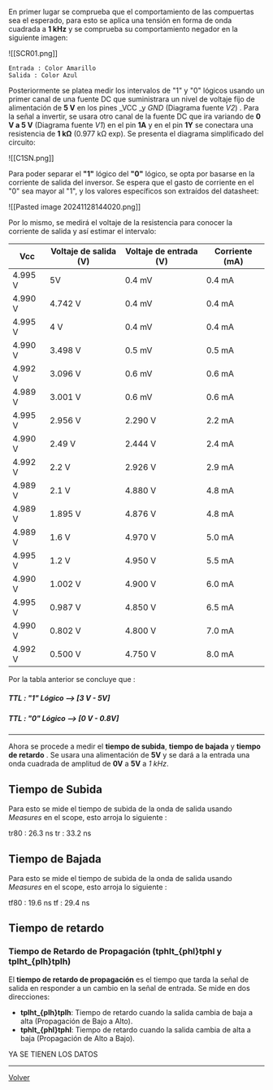 En primer lugar se comprueba que el comportamiento de las compuertas sea el esperado, para esto se aplica una tensión en forma de onda cuadrada a **1 kHz** y se comprueba su comportamiento negador en la siguiente imagen:

![[SCR01.png]]

	Entrada : Color Amarillo
	Salida : Color Azul

Posteriormente se platea medir los intervalos de "1" y "0" lógicos usando un primer canal de una fuente DC que suministrara un nivel de voltaje fijo de alimentación de **5 V** en los pines _VCC _y _GND_ (Diagrama fuente *V2*) .  Para la señal a invertir, se usara otro canal de la fuente DC que ira variando de **0 V a 5 V**  (Diagrama fuente *V1*) en el pin **1A**  y  en el pin  **1Y** se conectara una resistencia de **1 kΩ** (0.977 kΩ exp).  Se presenta el diagrama simplificado del circuito:

![[C1SN.png]]

Para poder separar el **"1"** lógico del **"0"** lógico,  se opta por basarse en la corriente de salida del inversor. Se espera que el gasto de corriente en el "0" sea mayor al "1", y los valores específicos son extraídos del datasheet:

![[Pasted image 20241128144020.png]]

Por lo mismo, se medirá el voltaje de la resistencia para conocer la corriente de salida y así estimar el intervalo:

| **Vcc** | **Voltaje de salida (V)** | **Voltaje de entrada (V)** | **Corriente (mA)** |
| ------- | ------------------------- | -------------------------- | ------------------ |
| 4.995 V | 5V                        | 0.4 mV                     | 0.4 mA             |
| 4.990 V | 4.742 V                   | 0.4 mV                     | 0.4 mA             |
| 4.995 V | 4 V                       | 0.4 mV                     | 0.4 mA             |
| 4.990 V | 3.498 V                   | 0.5 mV                     | 0.5 mA             |
| 4.992 V | 3.096 V                   | 0.6 mV                     | 0.6 mA             |
| 4.989 V | 3.001 V                   | 0.6 mV                     | 0.6 mA             |
| 4.995 V | 2.956 V                   | 2.290 V                    | 2.2 mA             |
| 4.990 V | 2.49 V                    | 2.444 V                    | 2.4 mA             |
| 4.992 V | 2.2 V                     | 2.926 V                    | 2.9 mA             |
| 4.989 V | 2.1 V                     | 4.880 V                    | 4.8 mA             |
| 4.989 V | 1.895 V                   | 4.876 V                    | 4.8 mA             |
| 4.989 V | 1.6 V                     | 4.970 V                    | 5.0 mA             |
| 4.995 V | 1.2 V                     | 4.950 V                    | 5.5 mA             |
| 4.990 V | 1.002 V                   | 4.900 V                    | 6.0 mA             |
| 4.995 V | 0.987 V                   | 4.850 V                    | 6.5 mA             |
| 4.990 V | 0.802 V                   | 4.800 V                    | 7.0 mA             |
| 4.992 V | 0.500 V                   | 4.750 V                    | 8.0 mA             |

Por la tabla anterior se concluye que :

##### TTL : "1" Lógico  --> [3 V - 5V]
##### TTL : "0" Lógico  --> [0 V - 0.8V]

--- 

Ahora se procede a medir el **tiempo de subida**, **tiempo de bajada** y **tiempo de retardo** . Se usara una alimentación de **5V** y se dará a la entrada una onda cuadrada de amplitud de **0V** a **5V** a _1 kHz_.

## Tiempo de Subida

Para esto se mide el tiempo de subida de la onda de salida usando _Measures_ en el scope, esto arroja lo siguiente :

tr80 : 26.3 ns
tr : 33.2 ns
## Tiempo de Bajada

Para esto se mide el tiempo de subida de la onda de salida usando _Measures_ en el scope, esto arroja lo siguiente :

tf80 : 19.6 ns
tf : 29.4 ns

## Tiempo de retardo

### Tiempo de Retardo de Propagación (tphlt_{phl}tphl​ y tplht_{plh}tplh​)

El **tiempo de retardo de propagación** es el tiempo que tarda la señal de salida en responder a un cambio en la señal de entrada. Se mide en dos direcciones:

- **tplht_{plh}tplh​**: Tiempo de retardo cuando la salida cambia de baja a alta (Propagación de Bajo a Alto).
- **tphlt_{phl}tphl​**: Tiempo de retardo cuando la salida cambia de alta a baja (Propagación de Alto a Bajo).

YA SE TIENEN LOS DATOS


---


[Volver](https://github.com/juamorenogo/Digital_2024_2/tree/main/Lab_01/SN70LS04)
